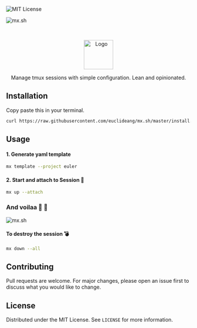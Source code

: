 
![MIT License][license-shield]

![mx.sh](https://i.imgur.com/lO3kVya.png)


<!-- PROJECT LOGO -->
<br />
<p align="center">
  <a href="https://github.com/othneildrew/Best-README-Template">
    <img src="https://i.imgur.com/UhJQb7x.png" alt="Logo" width="80" height="80">
  </a>
  <p align="center">
	Manage tmux sessions with simple configuration. Lean and  opinionated.
    <br />
  </p>
</p>

## Installation

Copy paste this in your terminal.

```bash
curl https://raw.githubusercontent.com/euclideang/mx.sh/master/install.sh | bash
```

## Usage
#### 1. Generate yaml template
```bash
mx template --project euler
```
#### 2. Start and attach to Session 🚀
```bash
mx up --attach
```

### And voilaa 🎉  🎉

![mx.sh](https://imgur.com/9WvDOeI.png)

#### To destroy the session  💣
```bash
mx down --all
```
##
## Contributing
Pull requests are welcome. For major changes, please open an issue first to discuss what you would like to change.

<!-- LICENSE -->
## License

Distributed under the MIT License. See `LICENSE` for more information.




[license-shield]: https://img.shields.io/github/license/othneildrew/Best-README-Template.svg?style=flat-square
